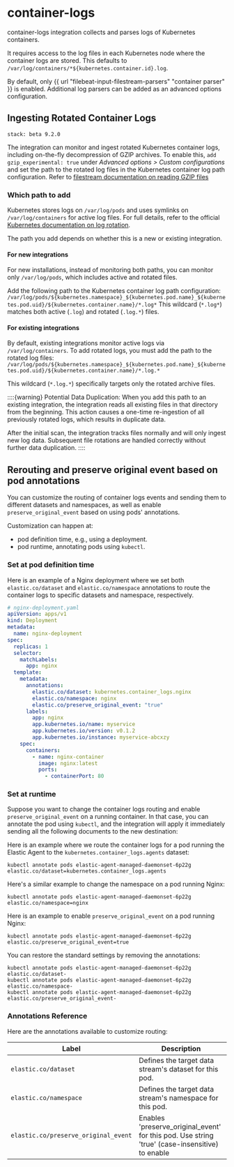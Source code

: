 # container-logs

container-logs integration collects and parses logs of Kubernetes containers.

It requires access to the log files in each Kubernetes node where the container logs are stored.
This defaults to `/var/log/containers/*${kubernetes.container.id}.log`.

By default, only {{ url "filebeat-input-filestream-parsers" "container parser" }} is enabled. Additional log parsers can be added as an advanced options configuration.

## Ingesting Rotated Container Logs
```{applies_to}
stack: beta 9.2.0
```

The integration can monitor and ingest rotated Kubernetes container logs, including 
on-the-fly decompression of GZIP archives. To enable this, `add gzip_experimental: true` 
under _Advanced options > Custom configurations_ and set the path to the rotated 
log files in the Kubernetes container log path configuration. Refer to
[filestream documentation on reading GZIP files](https://www.elastic.co/docs/reference/beats/filebeat/filebeat-input-filestream#reading-gzip-files)

### Which path to add

Kubernetes stores logs on `/var/log/pods` and uses symlinks on `/var/log/containers`
for active log files. For full details, refer to the official 
[Kubernetes documentation on log rotation](https://kubernetes.io/docs/concepts/cluster-administration/logging/#log-rotation).

The path you add depends on whether this is a new or existing integration.

#### For new integrations

For new installations, instead of monitoring both paths, you can monitor only 
`/var/log/pods`, which includes active and rotated files.

Add the following path to the Kubernetes container log path configuration: 
`/var/log/pods/${kubernetes.namespace}_${kubernetes.pod.name}_${kubernetes.pod.uid}/${kubernetes.container.name}/*.log*`
This wildcard (`*.log*`) matches both active (`.log`) and rotated (`.log.*`) 
files.

#### For existing integrations
By default, existing integrations monitor active logs via `/var/log/containers`. 
To add rotated logs, you must add the path to the rotated log files:
`/var/log/pods/${kubernetes.namespace}_${kubernetes.pod.name}_${kubernetes.pod.uid}/${kubernetes.container.name}/*.log.*`

This wildcard (`*.log.*`) specifically targets only the rotated archive files.

::::{warning}
Potential Data Duplication: When you add this path to an existing integration, 
the integration reads all existing files in that directory from the beginning. 
This action causes a one-time re-ingestion of all previously rotated logs, which 
results in duplicate data.

After the initial scan, the integration tracks files normally and will only 
ingest new log data. Subsequent file rotations are handled correctly without 
further data duplication.
::::

## Rerouting and preserve original event based on pod annotations

You can customize the routing of container logs events and sending them to different datasets and namespaces,
as well as enable `preserve_original_event` based on using pods' annotations.

Customization can happen at:

- pod definition time, e.g., using a deployment.
- pod runtime, annotating pods using `kubectl`.

### Set at pod definition time

Here is an example of a Nginx deployment where we set both `elastic.co/dataset` and `elastic.co/namespace` annotations to route the container logs to specific datasets and namespace, respectively.

```yaml
# nginx-deployment.yaml
apiVersion: apps/v1
kind: Deployment
metadata:
  name: nginx-deployment
spec:
  replicas: 1
  selector:
    matchLabels:
      app: nginx
  template:
    metadata:
      annotations:
        elastic.co/dataset: kubernetes.container_logs.nginx
        elastic.co/namespace: nginx
        elastic.co/preserve_original_event: "true"
      labels:
        app: nginx
        app.kubernetes.io/name: myservice
        app.kubernetes.io/version: v0.1.2
        app.kubernetes.io/instance: myservice-abcxzy
    spec:
      containers:
        - name: nginx-container
          image: nginx:latest
          ports:
            - containerPort: 80
```

### Set at runtime

Suppose you want to change the container logs routing and enable `preserve_original_event` on a running container.
In that case, you can annotate the pod using `kubectl`, and the integration will apply it immediately sending all the following documents to the new destination:

Here is an example where we route the container logs for a pod running the Elastic Agent to the `kubernetes.container_logs.agents` dataset:

```shell
kubectl annotate pods elastic-agent-managed-daemonset-6p22g elastic.co/dataset=kubernetes.container_logs.agents
```

Here's a similar example to change the namespace on a pod running Nginx:

```shell
kubectl annotate pods elastic-agent-managed-daemonset-6p22g elastic.co/namespace=nginx
```

Here is an example to enable `preserve_original_event` on a pod running Nginx:

```shell
kubectl annotate pods elastic-agent-managed-daemonset-6p22g elastic.co/preserve_original_event=true
```

You can restore the standard settings by removing the annotations:

```shell
kubectl annotate pods elastic-agent-managed-daemonset-6p22g elastic.co/dataset-
kubectl annotate pods elastic-agent-managed-daemonset-6p22g elastic.co/namespace-
kubectl annotate pods elastic-agent-managed-daemonset-6p22g elastic.co/preserve_original_event-
```

### Annotations Reference

Here are the annotations available to customize routing:

| Label                                | Description                                                                                    |
| ------------------------------------ | ---------------------------------------------------------------------------------------------- |
| `elastic.co/dataset`                 | Defines the target data stream's dataset for this pod.                                         |
| `elastic.co/namespace`               | Defines the target data stream's namespace for this pod.                                       |
| `elastic.co/preserve_original_event` | Enables 'preserve_original_event' for this pod. Use string 'true' (case-insensitive) to enable |
